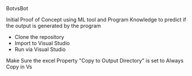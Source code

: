 BotvsBot

Initial Proof of Concept using ML tool and Program Knowledge to predict if the output is generated by the program

- Clone the repository
- Import to Visual Studio
- Run via Visual Studio

Make Sure the excel Property "Copy to Output Directory" is set to Always Copy in Vs
